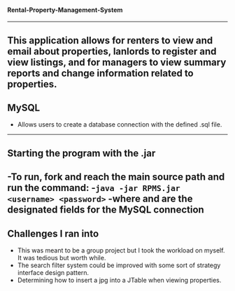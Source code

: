 #### Rental-Property-Management-System
---
This application allows for renters to view and email about properties, lanlords to register and view listings, and for managers to view summary reports and change information related to properties.
---
## MySQL
- Allows users to create a database connection with the defined .sql file.
---
## Starting the program with the .jar
-To run, fork and reach the main source path and run the command:
-`java -jar RPMS.jar <username> <password>`
-where <username> and <password> are the designated fields for the MySQL connection
---
## Challenges I ran into
- This was meant to be a group project but I took the workload on myself. It was tedious but worth while.
- The search filter system could be improved with some sort of strategy interface design pattern.
- Determining how to insert a jpg into a JTable when viewing properties.


